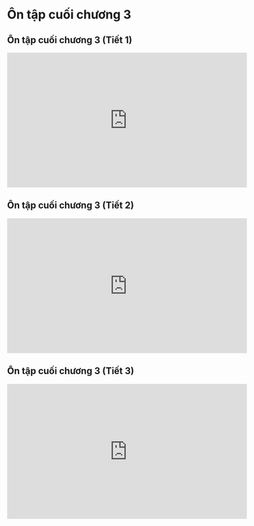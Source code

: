 # Ôn tập cuối chương 3
## Ôn tập cuối chương 3 (Tiết 1)
<iframe width="560" height="315" src="https://www.youtube.com/embed/X-ftRUZKJ4I?si=HpTeqjLXbNHZs1LV" title="YouTube video player" frameborder="0" allow="accelerometer; autoplay; clipboard-write; encrypted-media; gyroscope; picture-in-picture; web-share" referrerpolicy="strict-origin-when-cross-origin" allowfullscreen></iframe>

## Ôn tập cuối chương 3 (Tiết 2)
<iframe width="560" height="315" src="https://www.youtube.com/embed/_BvGnB2Gqds?si=GWvanY5JEWowPDIA" title="YouTube video player" frameborder="0" allow="accelerometer; autoplay; clipboard-write; encrypted-media; gyroscope; picture-in-picture; web-share" referrerpolicy="strict-origin-when-cross-origin" allowfullscreen></iframe>

## Ôn tập cuối chương 3 (Tiết 3)
<iframe width="560" height="315" src="https://www.youtube.com/embed/CJZWXRblBog?si=T2Bw2d1R4f7E6uE9" title="YouTube video player" frameborder="0" allow="accelerometer; autoplay; clipboard-write; encrypted-media; gyroscope; picture-in-picture; web-share" referrerpolicy="strict-origin-when-cross-origin" allowfullscreen></iframe>

